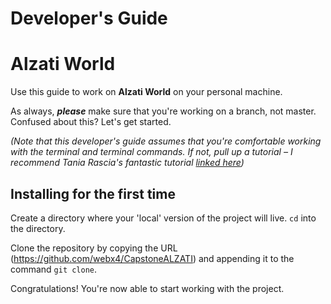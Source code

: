 # Developer's Guide
 Alzati World 
=================

Use this guide to work on **Alzati World** on your personal machine.

As always, _**please**_ make sure that you're working on a branch, not master. Confused about this? Let's get started.

_(Note that this developer's guide assumes that you're comfortable working with the terminal and terminal commands. If not, pull up a tutorial – I recommend Tania Rascia's fantastic tutorial [linked here](https://www.taniarascia.com/how-to-use-the-command-line-for-apple-macos-and-linux/))_

Installing for the first time
-----------------------------

Create a directory where your 'local' version of the project will live. `cd` into the directory.

Clone the repository by copying the URL (https://github.com/webx4/CapstoneALZATI) and appending it to the command `git clone`.

Congratulations! You're now able to start working with the project.
